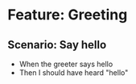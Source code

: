 <!-- https://github.com/cucumber/common/blob/main/gherkin/MARKDOWN_WITH_GHERKIN.md -->

# Feature: Greeting

## Scenario: Say hello

- When the greeter says hello
- Then I should have heard "hello"
